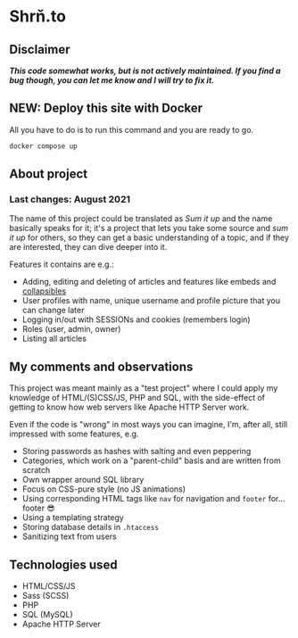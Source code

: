 # Shrň.to

## Disclaimer

***This code somewhat works, but is not actively maintained. If you find
a bug though, you can let me know and I will try to fix it.***

## NEW: Deploy this site with Docker

All you have to do is to run this command and you are ready to go.
```bash
docker compose up
```

## About project

### Last changes: August 2021

The name of this project could be translated as *Sum it up* and the name
basically speaks for it; it's a project that lets you take some source and
*sum it up* for others, so they can get a basic understanding of a topic, and
if they are interested, they can dive deeper into it.

Features it contains are e.g.:

- Adding, editing and deleting of articles and features like embeds and
[collapsibles](https://www.w3schools.com/howto/howto_js_collapsible.asp)
- User profiles with name, unique username and profile picture that you can
change later
- Logging in/out with SESSIONs and cookies (remembers login)
- Roles (user, admin, owner)
- Listing all articles

## My comments and observations

This project was meant mainly as a "test project" where I could apply my
knowledge of HTML/(S)CSS/JS, PHP and SQL, with the side-effect of getting to
know how web servers like Apache HTTP Server work.

Even if the code is "wrong" in most ways you can imagine, I'm, after all,
still impressed with some features, e.g.

- Storing passwords as hashes with salting and even peppering
- Categories, which work on a "parent-child" basis and are written from scratch
- Own wrapper around SQL library
- Focus on CSS-pure style (no JS animations)
- Using corresponding HTML tags like `nav` for navigation and `footer` for... 
footer 😎
- Using a templating strategy
- Storing database details in `.htaccess`
- Sanitizing text from users

## Technologies used
- HTML/CSS/JS
- Sass (SCSS)
- PHP
- SQL (MySQL)
- Apache HTTP Server
